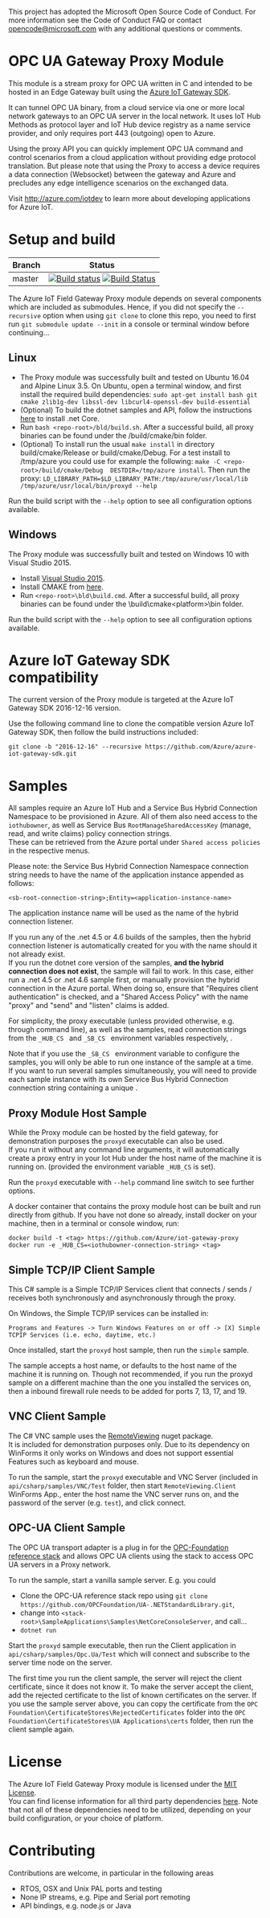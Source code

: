 This project has adopted the Microsoft Open Source Code of Conduct. For more information see the Code of Conduct FAQ or contact opencode@microsoft.com with any additional questions or comments.

# OPC UA Gateway Proxy Module

This module is a stream proxy for OPC UA written in C and intended to be hosted in an Edge Gateway built using the
[Azure IoT Gateway SDK](https://github.com/Azure/azure-iot-gateway-sdk).  

It can tunnel OPC UA binary, from a cloud service via one or more local network gateways to an OPC UA server in the local network.  It uses IoT Hub Methods as protocol layer and IoT Hub device registry as a name service provider, and only requires port 443 (outgoing) open to Azure.

Using the proxy API you can quickly implement OPC UA command and control scenarios from a cloud application 
without providing edge protocol translation. But please note that using the Proxy to access a device requires a data connection
(Websocket) between the gateway and Azure and precludes any edge intelligence scenarios on the exchanged data.   

Visit http://azure.com/iotdev to learn more about developing applications for Azure IoT.

# Setup and build

|Branch|Status|
|------|-------------|
|master|[![Build status](https://ci.appveyor.com/api/projects/status/uqfxbl22ofhbk20h/branch/master?svg=true)](https://ci.appveyor.com/project/marcschier/iot-gateway-proxy/branch/master) [![Build Status](https://travis-ci.org/Azure/iot-gateway-proxy.svg?branch=master)](https://travis-ci.org/Azure/iot-gateway-proxy)|

The Azure IoT Field Gateway Proxy module depends on several components which are included as submodules. Hence, if you did
not specify the ```--recursive``` option when using ```git clone``` to clone this repo, you need to first run ```git submodule update --init```
in a console or terminal window before continuing...

## Linux
- The Proxy module was successfully built and tested on Ubuntu 16.04 and Alpine Linux 3.5. On Ubuntu, open a terminal window, and first
install the required build dependencies: ```sudo apt-get install bash git cmake zlib1g-dev libssl-dev libcurl4-openssl-dev build-essential```
- (Optional) To build the dotnet samples and API, follow the instructions [here](https://www.microsoft.com/net/core#linuxubuntu) to
install .net Core.
- Run ```bash <repo-root>/bld/build.sh```.  After a successful build, all proxy binaries can be found under the /build/cmake/bin folder.
- (Optional) To install run the usual ```make install``` in directory build/cmake/Release or build/cmake/Debug.
             For a test install to /tmp/azure you could use for example the following: ```make -C <repo-root>/build/cmake/Debug  DESTDIR=/tmp/azure install```. Then run the proxy: ```LD_LIBRARY_PATH=$LD_LIBRARY_PATH:/tmp/azure/usr/local/lib /tmp/azure/usr/local/bin/proxyd --help```

Run the build script with the ```--help``` option to see all configuration options available.

## Windows
The Proxy module was successfully built and tested on Windows 10 with Visual Studio 2015.
- Install [Visual Studio 2015](https://www.visualstudio.com/downloads/).
- Install CMAKE from [here](https://cmake.org/).  
- Run ```<repo-root>\bld\build.cmd```.  After a successful build, all proxy binaries can be found under the 
\build\cmake\<platform>\bin folder.

Run the build script with the ```--help``` option to see all configuration options available.

# Azure IoT Gateway SDK compatibility
The current version of the Proxy module is targeted at the Azure IoT Gateway SDK 2016-12-16 version.

Use the following command line to clone the compatible version Azure IoT Gateway SDK, then follow the build instructions included:
```
git clone -b "2016-12-16" --recursive https://github.com/Azure/azure-iot-gateway-sdk.git
```

# Samples

All samples require an Azure IoT Hub and a Service Bus Hybrid Connection Namespace to be provisioned in Azure.  All of them also
need access to the ```iothubowner```, as well as Service Bus ```RootManageSharedAccessKey``` (manage, read, and write claims)
policy connection strings.  
These can be retrieved from the Azure portal under ```Shared access policies``` in the respective menus.  

Please note: the Service Bus Hybrid Connection Namespace connection string needs to have the name of the application instance appended
as follows:

```
<sb-root-connection-string>;Entity=<application-instance-name> 
```
The application instance name will be used as the name of the hybrid connection listener. 

If you run any of the .net 4.5 or 4.6 builds of the samples, then the hybrid connection listener is automatically created for you 
with the name <application-instance-name> should it not already exist.  
If you run the dotnet core version of the samples, **and the hybrid connection does not exist**, the sample will fail to work.
In this case, either run a .net 4.5 or .net 4.6 sample first, or manually provision the hybrid connection in the Azure portal.  When
doing so, ensure that "Requires client authentication" is checked, and a "Shared Access Policy" with the name "proxy" and 
"send" and "listen" claims is added.

For simplicity, the proxy executable (unless provided otherwise, e.g. through command line), as well as the samples, read 
connection strings from the  ```_HUB_CS ``` and  ```_SB_CS ``` environment variables respectively, .  

Note that if you use the  ```_SB_CS ``` environment variable to configure the samples, you will only be able to run one instance of the
sample at a time.  
If you want to run several samples simultaneously, you will need to provide each sample instance with its own Service Bus Hybrid 
Connection connection string containing a unique <application-instance-name>.

## Proxy Module Host Sample

While the Proxy module can be hosted by the field gateway, for demonstration purposes the ```proxyd``` executable can also be used.  
If you run it without any command line arguments, it will automatically create a proxy entry in your Iot Hub under the host name 
of the machine it is running on.  (provided the environment variable ```_HUB_CS``` is set).

Run the ```proxyd``` executable with ```--help``` command line switch to see further options. 

A docker container that contains the proxy module host can be built and run directly from github.  If you have not done so already,
install docker on your machine, then in a terminal or console window, run:

```
docker build -t <tag> https://github.com/Azure/iot-gateway-proxy
docker run -e _HUB_CS=<iothubowner-connection-string> <tag>
```

## Simple TCP/IP Client Sample

This C# sample is a Simple TCP/IP Services client that connects / sends / receives both synchronously and asynchronously through 
the proxy. 

On Windows, the Simple TCP/IP services can be installed in:
```
Programs and Features -> Turn Windows Features on or off -> [X] Simple TCPIP Services (i.e. echo, daytime, etc.)
```

Once installed, start the ```proxyd``` host sample, then run the ```simple``` sample.  

The sample accepts a host name, or defaults to the host name of the machine it is running on.  Though not recommended,
if you run the proxyd sample on a different machine than the one you installed the services on, then a inbound firewall rule
needs to be added for ports 7, 13, 17, and 19.  

## VNC Client Sample

The C# VNC sample uses the [RemoteViewing](https://www.zer7.com/software/remoteviewing) nuget package.  
It is included for demonstration purposes only.  Due to its dependency on WinForms it only works on Windows and does not
support essential Features such as keyboard and mouse. 

To run the sample, start the ```proxyd``` executable and VNC Server (included in ```api/csharp/samples/VNC/Test```
folder, then start ```RemoteViewing.Client``` WinForms App., enter the host name the VNC server runs on, and the password
of the server (e.g. ```test```), and click connect.

## OPC-UA Client Sample

The OPC UA transport adapter is a plug in for the [OPC-Foundation reference stack](https://github.com/OPCFoundation/UA-.NETStandardLibrary)
and allows OPC UA clients using the stack to access OPC UA servers in a Proxy network.  

To run the sample, start a vanilla sample server.  E.g. you could
- Clone the OPC-UA reference stack repo using ```git clone https://github.com/OPCFoundation/UA-.NETStandardLibrary.git```,
- change into ```<stack-root>\SampleApplications\Samples\NetCoreConsoleServer```, and call...
- ```dotnet run```

Start the ```proxyd``` sample executable, then run the Client application in ```api/csharp/samples/Opc.Ua/Test``` which will connect and 
subscribe to the server time node on the server.

The first time you run the client sample, the server will reject the client certificate, since it does not know it. 
To make the server accept the client, add the rejected certificate to the list of known certificates on the server. 
If you use the sample server above, you can copy the certificate from the ```OPC Foundation\CertificateStores\RejectedCertificates```
folder into the ```OPC Foundation\CertificateStores\UA Applications\certs``` folder, then run the client sample again.

# License

The Azure IoT Field Gateway Proxy module is licensed under the [MIT License](https://github.com/Azure/iot-gateway-proxy/blob/master/LICENSE).  
You can find license information for all third party dependencies [here](https://github.com/Azure/iot-gateway-proxy/blob/master/thirdpartynotice.txt). 
Note that not all of these dependencies need to be utilized, depending on your build configuration, or your choice of platform.

# Contributing

Contributions are welcome, in particular in the following areas 

- RTOS, OSX and Unix PAL ports and testing
- None IP streams, e.g. Pipe and Serial port remoting
- API bindings, e.g. node.js or Java

